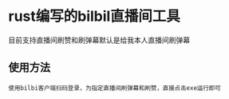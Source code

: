 # rust编写的bilbil直播间工具

目前支持直播间刷赞和刷弹幕默认是给我本人直播间刷弹幕

## 使用方法

~~~ 
使用bilbi客户端扫码登录，为指定直播间刷弹幕和刷赞，直接点击exe运行即可
